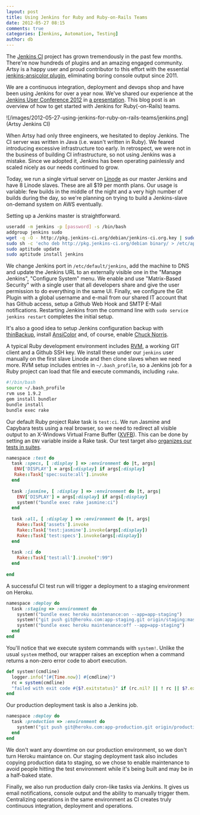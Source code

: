 ```yaml
---
layout: post
title: Using Jenkins for Ruby and Ruby-on-Rails Teams
date: 2012-05-27 08:15
comments: true
categories: [Jenkins, Automation, Testing]
author: db
---
```

The [Jenkins CI](http://jenkins-ci.org) project has grown tremendously in the past few months. There're now hundreds of plugins and an amazing engaged community. Artsy is a happy user and proud contributor to this effort with the essential [jenkins-ansicolor plugin](https://wiki.jenkins-ci.org/display/JENKINS/AnsiColor+Plugin), eliminating boring console output since 2011.

We are a continuous integration, deployment and devops shop and have been using Jenkins for over a year now. We've shared our experience at the [Jenkins User Conference 2012](http://www.cloudbees.com/juc2012.cb) in [a presentation](http://www.slideshare.net/dblockdotorg/graduating-to-jenkins-ci-for-rubyonrails-teams). This blog post is an overview of how to get started with Jenkins for Ruby(-on-Rails) teams.

![/images/2012-05-27-using-jenkins-for-ruby-on-rails-teams/jenkins.png](Artsy Jenkins CI)

<!-- more -->

When Artsy had only three engineers, we hesitated to deploy Jenkins. The CI server was written in Java (i.e. wasn't written in Ruby). We feared introducing excessive infrastructure too early. In retrospect, we were not in the business of building CI infrastructure, so not using Jenkins was a mistake. Since we adopted it, Jenkins has been operating painlessly and scaled nicely as our needs continued to grow.

Today, we run a single virtual server on [Linode](http://www.linode.com) as our master Jenkins and have 8 Linode slaves. These are all $19 per month plans. Our usage is variable: few builds in the middle of the night and a very high number of builds during the day, so we're planning on trying to build a Jenkins-slave on-demand system on AWS eventually.

Setting up a Jenkins master is straightforward.

``` bash
useradd -m jenkins -p [password] -s /bin/bash
addgroup jenkins sudo
wget -q -O - http://pkg.jenkins-ci.org/debian/jenkins-ci.org.key | sudo apt-key add –
sudo sh -c 'echo deb http://pkg.jenkins-ci.org/debian binary/ > /etc/apt/sources.list.d/jenkins.list'
sudo aptitude update
sudo aptitude install jenkins
```

We change Jenkins port in `/etc/default/jenkins`, add the machine to DNS and update the Jenkins URL to an externally visible one in the "Manage Jenkins", "Configure System" menu. We enable and use "Matrix-Based Security" with a single user that all developers share and give the user permission to do everything in the same UI. Finally, we configure the Git Plugin with a global username and e-mail from our shared IT account that has Github access, setup a Github Web Hook and SMTP E-Mail notifications. Restarting Jenkins from the command line with `sudo service jenkins restart` completes the initial setup.

It's also a good idea to setup Jenkins configuration backup with [thinBackup](https://wiki.jenkins-ci.org/display/JENKINS/thinBackup), install [AnsiColor](http://wiki.jenkins-ci.org/display/JENKINS/AnsiColor+Plugin) and, of course, enable [Chuck Norris](http://wiki.hudson-ci.org/display/HUDSON/ChuckNorris+Plugin).

A typical Ruby development environment includes [RVM](https://rvm.io/), a working GIT client and a Github SSH key. We install these under our `jenkins` user manually on the first slave Linode and then clone slaves when we need more. RVM setup includes entries in `~/.bash_profile`, so a Jenkins job for a Ruby project can load that file and execute commands, including `rake`.

``` bash
#!/bin/bash
source ~/.bash_profile
rvm use 1.9.2
gem install bundler
bundle install
bundle exec rake
```

Our default Ruby project Rake task is `test:ci`. We run Jasmine and Capybara tests using a real browser, so we need to redirect all visible output to an X-Windows Virtual Frame Buffer ([XVFB](http://www.xfree86.org/4.0.1/Xvfb.1.html)). This can be done by setting an `ENV` variable inside a Rake task. Our test target also [organizes our tests in suites](http://artsy.github.com/blog/2012/05/15/how-to-organize-over-3000-rspec-specs-and-retry-test-failures/).

``` ruby
namespace :test do
  task :specs, [ :display ] => :environment do |t, args|
   ENV['DISPLAY'] = args[:display] if args[:display]
   Rake::Task['spec:suite:all'].invoke
  end
      
  task :jasmine, [ :display ] => :environment do |t, args|
    ENV['DISPLAY'] = args[:display] if args[:display]
    system!("bundle exec rake jasmine:ci")
  end
    
  task :all, [ :display ] => :environment do |t, args|
    Rake::Task['assets'].invoke
    Rake::Task['test:jasmine'].invoke(args[:display])
    Rake::Task['test:specs'].invoke(args[:display])
  end
      
  task :ci do
    Rake::Task['test:all'].invoke(":99")
  end
      
end
```

A successful CI test run will trigger a deployment to a staging environment on Heroku.

``` ruby
namespace :deploy do
  task :staging => :environment do
    system!("bundle exec heroku maintenance:on --app=app-staging")
    system!("git push git@heroku.com:app-staging.git origin/staging:master")
    system!("bundle exec heroku maintenance:off --app=app-staging")
  end
end
```

You'll notice that we execute system commands with `system!`. Unlike the usual `system` method, our wrapper raises an exception when a command returns a non-zero error code to abort execution.

``` ruby
def system!(cmdline)
  logger.info("[#{Time.now}] #{cmdline}")
  rc = system(cmdline)
  "failed with exit code #{$?.exitstatus}" if (rc.nil? || ! rc || $?.exitstatus != 0)
end
```

Our production deployment task is also a Jenkins job.

``` ruby
namespace :deploy do
  task :production => :environment do
    system!("git push git@heroku.com:app-production.git origin/production:master")
  end
end
```

We don't want any downtime on our production environment, so we don't turn Heroku maintance on. Our staging deployment task also includes copying production data to staging, so we chose to enable maintenance to avoid people hitting the test environment while it's being built and may be in a half-baked state.

Finally, we also run production daily cron-like tasks via Jenkins. It gives us email notifications, console output and the ability to manually trigger them. Centralizing operations in the same environment as CI creates truly continuous integration, deployment and operations.
